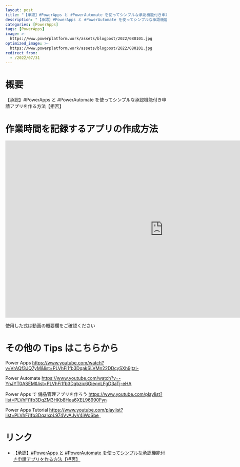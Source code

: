 ```yaml
---
layout: post
title: "【承認】#PowerApps と #PowerAutomate を使ってシンプルな承認機能付き申請アプリを作る方法【拒否】"
description: "【承認】#PowerApps と #PowerAutomate を使ってシンプルな承認機能付き申請アプリを作る方法【拒否】を動画で分かりやすく解説"
categories: [PowerApps]
tags: [PowerApps]
image: >-
  https://www.powerplatform.work/assets/blogpost/2022/080101.jpg
optimized_image: >-
  https://www.powerplatform.work/assets/blogpost/2022/080101.jpg
redirect_from:
  - /2022/07/31
---
```



#  概要

【承認】#PowerApps と #PowerAutomate を使ってシンプルな承認機能付き申請アプリを作る方法【拒否】


# 作業時間を記録するアプリの作成方法

<iframe width="983" height="553" src="https://www.youtube.com/embed/C7C8EecQtrI" title="YouTube video player" frameborder="0" allow="accelerometer; autoplay; clipboard-write; encrypted-media; gyroscope; picture-in-picture" allowfullscreen></iframe>


使用した式は動画の概要欄をご確認ください


# その他の Tips はこちらから

Power Apps
https://www.youtube.com/watch?v=VrAQf3JQ7yM&list=PLVhFi1fb3DqakSLVMn22DDcySXh9jtzi- 

Power Automate
https://www.youtube.com/watch?v=-YnJYT0ASEM&list=PLVhFi1fb3Dqbzic6GieqnLFgD3aTj-eHA

Power Apps で 備品管理アプリを作ろう
https://www.youtube.com/playlist?list=PLVhFi1fb3DqZM3HKb8Hea6XEL96990Fyn

Power Apps Tutorial
https://www.youtube.com/playlist?list=PLVhFi1fb3DqalxpL974VvAJvV4iWoSbe_

# リンク


- [【承認】#PowerApps と #PowerAutomate を使ってシンプルな承認機能付き申請アプリを作る方法【拒否】](https://www.youtube.com/watch?v=C7C8EecQtrI)

